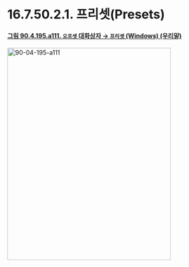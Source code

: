 # 16.7.50.2.1. 프리셋(Presets)

<a id="90-04-195-a111"></a>

#### [그림 90.4.195.a111. `오프셋` 대화상자 → `프리셋` (Windows) (우리말)](./90-04-0195-offset.md#90-04-195-a111)
<img width="372" height="482" alt="90-04-195-a111" src="https://github.com/user-attachments/assets/96d50790-7a5f-493d-8296-90fd5286bc55" />